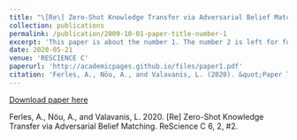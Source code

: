 ```yaml
---
title: "\[Re\] Zero-Shot Knowledge Transfer via Adversarial Belief Matching"
collection: publications
permalink: /publication/2009-10-01-paper-title-number-1
excerpt: 'This paper is about the number 1. The number 2 is left for future work.'
date: 2020-05-21
venue: 'RESCIENCE C'
paperurl: 'http://academicpages.github.io/files/paper1.pdf'
citation: 'Ferles, A., Nöu, A., and Valavanis, L. (2020). &quot;Paper Title Number 1.&quot; <i>Journal 1</i>. 1(1).'
---
```


[Download paper here](https://zenodo.org/record/3818623/files/article.pdf)

Ferles, A., Nöu, A., and Valavanis, L. 2020. \[Re\] Zero-Shot Knowledge Transfer via Adversarial Belief Matching. ReScience C 6, 2, #2.